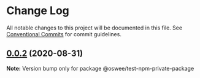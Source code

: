 # Change Log

All notable changes to this project will be documented in this file.
See [Conventional Commits](https://conventionalcommits.org) for commit guidelines.

## [0.0.2](https://github.com/oswee/api/compare/v0.4.0...v0.0.2) (2020-08-31)

**Note:** Version bump only for package @oswee/test-npm-private-package
